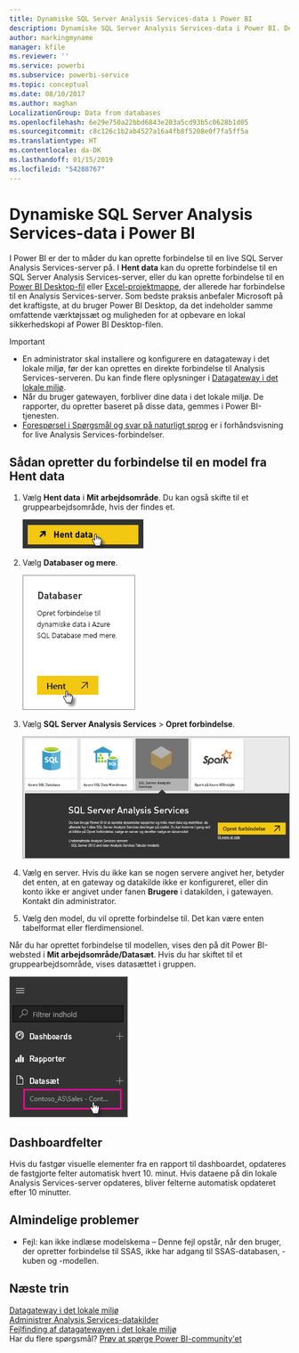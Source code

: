 ```yaml
---
title: Dynamiske SQL Server Analysis Services-data i Power BI
description: Dynamiske SQL Server Analysis Services-data i Power BI. Dette gøres via en datakilde, som blev konfigureret for en virksomhedsgateway.
author: markingmyname
manager: kfile
ms.reviewer: ''
ms.service: powerbi
ms.subservice: powerbi-service
ms.topic: conceptual
ms.date: 08/10/2017
ms.author: maghan
LocalizationGroup: Data from databases
ms.openlocfilehash: 6e29e750a22bbd6843e203a5cd93b5c0628b1d05
ms.sourcegitcommit: c8c126c1b2ab4527a16a4fb8f5208e0f7fa5ff5a
ms.translationtype: HT
ms.contentlocale: da-DK
ms.lasthandoff: 01/15/2019
ms.locfileid: "54288767"
---
```

# <a name="sql-server-analysis-services-live-data-in-power-bi"></a>Dynamiske SQL Server Analysis Services-data i Power BI
I Power BI er der to måder du kan oprette forbindelse til en live SQL Server Analysis Services-server på. I **Hent data** kan du oprette forbindelse til en SQL Server Analysis Services-server, eller du kan oprette forbindelse til en [Power BI Desktop-fil](service-desktop-files.md) eller [Excel-projektmappe](service-excel-workbook-files.md), der allerede har forbindelse til en Analysis Services-server. Som bedste praksis anbefaler Microsoft på det kraftigste, at du bruger Power BI Desktop, da det indeholder samme omfattende værktøjssæt og muligheden for at opbevare en lokal sikkerhedskopi af Power BI Desktop-filen.

 >[!IMPORTANT]
 >* En administrator skal installere og konfigurere en datagateway i det lokale miljø, før der kan oprettes en direkte forbindelse til Analysis Services-serveren. Du kan finde flere oplysninger i [Datagateway i det lokale miljø](service-gateway-onprem.md).
 >* Når du bruger gatewayen, forbliver dine data i det lokale miljø.  De rapporter, du opretter baseret på disse data, gemmes i Power BI-tjenesten. 
 >* [Forespørsel i Spørgsmål og svar på naturligt sprog](service-q-and-a-direct-query.md) er i forhåndsvisning for live Analysis Services-forbindelser.

## <a name="to-connect-to-a-model-from-get-data"></a>Sådan opretter du forbindelse til en model fra Hent data
1. Vælg **Hent data** i **Mit arbejdsområde**. Du kan også skifte til et gruppearbejdsområde, hvis der findes et.
   
   ![](media/sql-server-analysis-services-tabular-data/connecttoas_getdatabutton.png)
2. Vælg **Databaser og mere**.
   
   ![](media/sql-server-analysis-services-tabular-data/connecttoas_getdata_1.png)
3. Vælg **SQL Server Analysis Services** > **Opret forbindelse**. 
   
   ![](media/sql-server-analysis-services-tabular-data/connecttoas_getdata_2.png)
4. Vælg en server. Hvis du ikke kan se nogen servere angivet her, betyder det enten, at en gateway og datakilde ikke er konfigureret, eller din konto ikke er angivet under fanen **Brugere** i datakilden, i gatewayen. Kontakt din administrator.
5. Vælg den model, du vil oprette forbindelse til. Det kan være enten tabelformat eller flerdimensionel.

Når du har oprettet forbindelse til modellen, vises den på dit Power BI-websted i **Mit arbejdsområde/Datasæt**. Hvis du har skiftet til et gruppearbejdsområde, vises datasættet i gruppen.

![](media/sql-server-analysis-services-tabular-data/connecttoas_dataset_5.png)

## <a name="dashboard-tiles"></a>Dashboardfelter
Hvis du fastgør visuelle elementer fra en rapport til dashboardet, opdateres de fastgjorte felter automatisk hvert 10. minut. Hvis dataene på din lokale Analysis Services-server opdateres, bliver felterne automatisk opdateret efter 10 minutter.

## <a name="common-issues"></a>Almindelige problemer

* Fejl: kan ikke indlæse modelskema – Denne fejl opstår, når den bruger, der opretter forbindelse til SSAS, ikke har adgang til SSAS-databasen, -kuben og -modellen.

## <a name="next-steps"></a>Næste trin
[Datagateway i det lokale miljø](service-gateway-onprem.md)  
[Administrer Analysis Services-datakilder](service-gateway-enterprise-manage-ssas.md)  
[Fejlfinding af datagatewayen i det lokale miljø](service-gateway-onprem-tshoot.md)  
Har du flere spørgsmål? [Prøv at spørge Power BI-community'et](http://community.powerbi.com/)